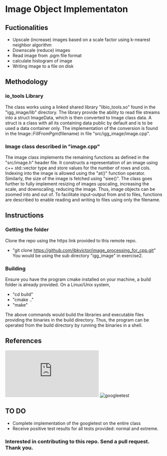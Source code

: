# Image Object Implementaton

## Fuctionalities
* Upscale (increase) images based on a scale factor using k-nearest neighbor algorithm
* Downscale (reduce) images
* Read image from .pgm file format
* calculate histogram of image
* Writing image to a file on disk

## Methodology
### io_tools Library
The class works using a linked shared library "libio_tools.so" found in the "igg_image/lib" directory. The library provide the ability to read file streams into a struct ImageData, which is then converted to Image class data. A struct is a class with all its containing data public by default and is to be used a data container only. The implementation of the conversion is found in the Image::FillFromPgm(filename) in file "src/igg_image/image.cpp".

### Image class described in "image.cpp"
The image class implements the remaining functions as defined in the "src/image.h" header file. It constructs a representation of an image using c++ std::vector type and store values for the number of rows and cols. Indexing into the image is allowed using the "at()" function operator. Similarly, the size of the image is fetched using "siee()". The class goes further to fully implement resizing of images upscaling, increasing the scale, and downscaling, reducing the image. Thus, image objects can be zoomed into and out of. To facilitate input-output from and to files, functions are described to enable reading and writing to files using only the filename.

## Instructions
### Getting the folder
Clone the repo using the https link provided to this remote repo.
* "git clone https://github.com/ibkvictor/image_processing_for_cpp.git"
You would be using the sub directory "igg_image" in exercise2.

### Building 
Ensure you have the program cmake installed on your machine, a build folder is already provided.
On a Linux/Unix system,
* "cd build"
* "cmake .."
* "make"

The above commands would build the libraries and executable files providing the binaries in the build directory. Thus, the program can be operated from the build directory by running the binaries in a shell.

## References
![task description](https://www.ipb.uni-bonn.de/wp-content/uploads/2018/05/homework_2.pdf)
![googleetest](https://github.com/google/googletest)

## TO DO
* Complete implementation of the googletest on the entire class
* Receive positive test results for all tests provided: normal and extreme.

### Interested in contributing to this repo. Send a pull request. Thank you.
